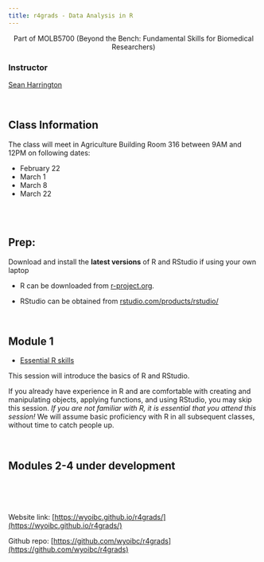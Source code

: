 ```yaml
---
title: r4grads - Data Analysis in R
---
```


<center>
Part of MOLB5700 (Beyond the Bench: Fundamental Skills for Biomedical Researchers)
</center>

### Instructor
[Sean Harrington](mailto:sharrin2@uwyo.edu)

<br>

## Class Information

The class will meet in Agriculture Building Room 316 between 9AM and 12PM on following dates:

- February 22
- March 1 
- March 8
- March 22

<br>
<br>


## Prep:

Download and install the **latest versions** of R and RStudio if using your own laptop

- R can be downloaded from [r-project.org](https://r-project.org). 

- RStudio can be obtained from [rstudio.com/products/rstudio/](https://rstudio.com/products/rstudio/)


<br>

## Module 1

- [Essential R skills](Module_1/Intro_R.html)

This session will introduce the basics of R and RStudio.

If you already have experience in R and are comfortable with creating and manipulating objects, applying functions, and using RStudio, you may skip this session. *If you are not familiar with R, it is essential that you attend this session!* We will assume basic proficiency with R in all subsequent classes, without time to catch people up.


<br>

## Modules 2-4 under development

<br>
<br>
<br>

Website link: [https://wyoibc.github.io/r4grads/](https://wyoibc.github.io/r4grads/)

Github repo: [https://github.com/wyoibc/r4grads](https://github.com/wyoibc/r4grads)


<br><br><br><br>
<br><br><br><br>




